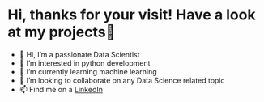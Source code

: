 # Hi, thanks for your visit! Have a look at my projects👋

- 👋 Hi, I’m a passionate Data Scientist
- 👀 I’m interested in python development 
- 🌱 I’m currently learning machine learning
- 💞️ I’m looking to collaborate on any Data Science related topic
- 📫 Find me on a <a href="https://www.linkedin.com/in/florian-platau/">LinkedIn</a>

<!---
DanielGuo1/DanielGuo1 is a ✨ special ✨ repository because its `README.md` (this file) appears on your GitHub profile.
You can click the Preview link to take a look at your changes.
--->

